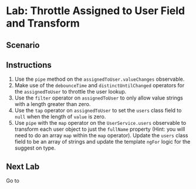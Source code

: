 # Lab: Throttle Assigned to User Field and Transform

## Scenario

## Instructions
1. Use the `pipe` method on the `assignedToUser.valueChanges` observable.
1. Make use of the `debounceTime` and `distinctUntilChanged` operators for the `assignedToUser` to throttle the user lookup.
1. Use the `filter` operator on `assignedToUser` to only allow value strings with a length greater than zero.
1. Use the `tap` operator on `assignedToUser` to set the `users` class field to `null` when the length of `value` is zero.
1. Use `pipe` with the `map` operator on the `UserService.users` observable to transform each user object to just the `fullName` property (Hint: you will need to do an array `map` within the `map` operator). Update the `users` class field to be an array of strings and update the template `ngFor` logic for the suggest on type.

## Next Lab
Go to []()